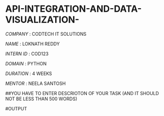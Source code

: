 # API-INTEGRATION-AND-DATA-VISUALIZATION-

*COMPANY* : CODTECH IT SOLUTIONS 

*NAME* : LOKNATH REDDY 

*INTERN ID* : COD123

*DOMAIN* : PYTHON 

*DURATION* : 4 WEEKS 

*MENTOR* : NEELA SANTOSH 

##YOU HAVE TO ENTER DESCRIOTON OF YOUR TASK (AND IT SHOULD NOT BE LESS THAN 500 WORDS)

#OUTPUT

